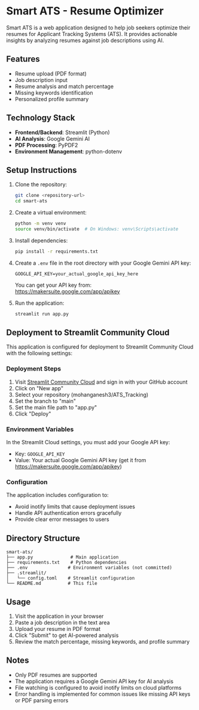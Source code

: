 # Smart ATS - Resume Optimizer

Smart ATS is a web application designed to help job seekers optimize their resumes for Applicant Tracking Systems (ATS). It provides actionable insights by analyzing resumes against job descriptions using AI.

## Features

- Resume upload (PDF format)
- Job description input
- Resume analysis and match percentage
- Missing keywords identification
- Personalized profile summary

## Technology Stack

- **Frontend/Backend**: Streamlit (Python)
- **AI Analysis**: Google Gemini AI
- **PDF Processing**: PyPDF2
- **Environment Management**: python-dotenv

## Setup Instructions

1. Clone the repository:
   ```bash
   git clone <repository-url>
   cd smart-ats
   ```

2. Create a virtual environment:
   ```bash
   python -m venv venv
   source venv/bin/activate  # On Windows: venv\Scripts\activate
   ```

3. Install dependencies:
   ```bash
   pip install -r requirements.txt
   ```

4. Create a `.env` file in the root directory with your Google Gemini API key:
   ```env
   GOOGLE_API_KEY=your_actual_google_api_key_here
   ```
   You can get your API key from: https://makersuite.google.com/app/apikey

5. Run the application:
   ```bash
   streamlit run app.py
   ```

## Deployment to Streamlit Community Cloud

This application is configured for deployment to Streamlit Community Cloud with the following settings:

### Deployment Steps
1. Visit [Streamlit Community Cloud](https://streamlit.io/cloud) and sign in with your GitHub account
2. Click on "New app"
3. Select your repository (mohanganesh3/ATS_Tracking)
4. Set the branch to "main"
5. Set the main file path to "app.py"
6. Click "Deploy"

### Environment Variables
In the Streamlit Cloud settings, you must add your Google API key:
- Key: `GOOGLE_API_KEY`
- Value: Your actual Google Gemini API key (get it from https://makersuite.google.com/app/apikey)

### Configuration
The application includes configuration to:
- Avoid inotify limits that cause deployment issues
- Handle API authentication errors gracefully
- Provide clear error messages to users

## Directory Structure
```
smart-ats/
├── app.py              # Main application
├── requirements.txt    # Python dependencies
├── .env               # Environment variables (not committed)
├── .streamlit/
│   └── config.toml    # Streamlit configuration
└── README.md          # This file
```

## Usage

1. Visit the application in your browser
2. Paste a job description in the text area
3. Upload your resume in PDF format
4. Click "Submit" to get AI-powered analysis
5. Review the match percentage, missing keywords, and profile summary

## Notes

- Only PDF resumes are supported
- The application requires a Google Gemini API key for AI analysis
- File watching is configured to avoid inotify limits on cloud platforms
- Error handling is implemented for common issues like missing API keys or PDF parsing errors